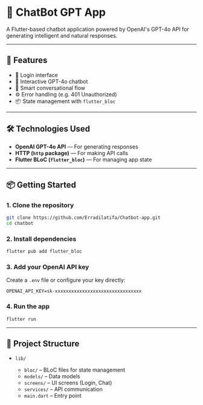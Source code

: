 
# 🤖 ChatBot GPT App

A Flutter-based chatbot application powered by OpenAI's GPT-4o API for generating intelligent and natural responses.

---

## 🚀 Features

- 🔐 Login interface
- 🤖 Interactive GPT-4o chatbot
- 🧠 Smart conversational flow
- ⚙️ Error handling (e.g. 401 Unauthorized)
- 📦 State management with `flutter_bloc`

---

## 🛠 Technologies Used

- **OpenAI GPT-4o API** — For generating responses
- **HTTP (`http` package)** — For making API calls
- **Flutter BLoC (`flutter_bloc`)** — For managing app state

---

## 📦 Getting Started

### 1. Clone the repository

```bash
git clone https://github.com/Erradilatifa/Chatbot-app.git
cd chatbot
````

### 2. Install dependencies

```bash
flutter pub add flutter_bloc
```

### 3. Add your OpenAI API key

Create a `.env` file or configure your key directly:

```env
OPENAI_API_KEY=sk-xxxxxxxxxxxxxxxxxxxxxxxxxxxxxxxx
```

### 4. Run the app

```bash
flutter run
```

---

## 📁 Project Structure

* `lib/`

  * `bloc/` – BLoC files for state management
  * `models/` – Data models
  * `screens/` – UI screens (Login, Chat)
  * `services/` – API communication
  * `main.dart` – Entry point
